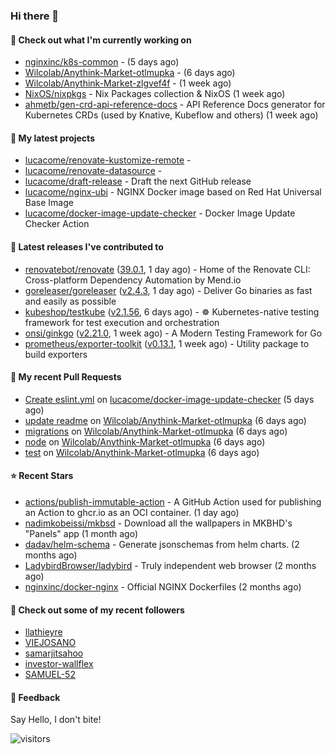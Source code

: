 ### Hi there 👋

#### 👷 Check out what I'm currently working on

- [nginxinc/k8s-common](https://github.com/nginxinc/k8s-common) -  (5 days ago)
- [Wilcolab/Anythink-Market-otlmupka](https://github.com/Wilcolab/Anythink-Market-otlmupka) -  (6 days ago)
- [Wilcolab/Anythink-Market-zlgvef4f](https://github.com/Wilcolab/Anythink-Market-zlgvef4f) -  (1 week ago)
- [NixOS/nixpkgs](https://github.com/NixOS/nixpkgs) - Nix Packages collection &amp; NixOS (1 week ago)
- [ahmetb/gen-crd-api-reference-docs](https://github.com/ahmetb/gen-crd-api-reference-docs) - API Reference Docs generator for Kubernetes CRDs (used by Knative, Kubeflow and others) (1 week ago)

#### 🌱 My latest projects

- [lucacome/renovate-kustomize-remote](https://github.com/lucacome/renovate-kustomize-remote) - 
- [lucacome/renovate-datasource](https://github.com/lucacome/renovate-datasource) - 
- [lucacome/draft-release](https://github.com/lucacome/draft-release) - Draft the next GitHub release
- [lucacome/nginx-ubi](https://github.com/lucacome/nginx-ubi) - NGINX Docker image based on Red Hat Universal Base Image
- [lucacome/docker-image-update-checker](https://github.com/lucacome/docker-image-update-checker) - Docker Image Update Checker Action

#### 🔭 Latest releases I've contributed to

- [renovatebot/renovate](https://github.com/renovatebot/renovate) ([39.0.1](https://github.com/renovatebot/renovate/releases/tag/39.0.1), 1 day ago) - Home of the Renovate CLI: Cross-platform Dependency Automation by Mend.io
- [goreleaser/goreleaser](https://github.com/goreleaser/goreleaser) ([v2.4.3](https://github.com/goreleaser/goreleaser/releases/tag/v2.4.3), 1 day ago) - Deliver Go binaries as fast and easily as possible
- [kubeshop/testkube](https://github.com/kubeshop/testkube) ([v2.1.56](https://github.com/kubeshop/testkube/releases/tag/v2.1.56), 6 days ago) - ☸️ Kubernetes-native testing framework for test execution and orchestration
- [onsi/ginkgo](https://github.com/onsi/ginkgo) ([v2.21.0](https://github.com/onsi/ginkgo/releases/tag/v2.21.0), 1 week ago) - A Modern Testing Framework for Go
- [prometheus/exporter-toolkit](https://github.com/prometheus/exporter-toolkit) ([v0.13.1](https://github.com/prometheus/exporter-toolkit/releases/tag/v0.13.1), 1 week ago) - Utility package to build exporters

#### 🔨 My recent Pull Requests

- [Create eslint.yml](https://github.com/lucacome/docker-image-update-checker/pull/84) on [lucacome/docker-image-update-checker](https://github.com/lucacome/docker-image-update-checker) (5 days ago)
- [update readme](https://github.com/Wilcolab/Anythink-Market-otlmupka/pull/14) on [Wilcolab/Anythink-Market-otlmupka](https://github.com/Wilcolab/Anythink-Market-otlmupka) (6 days ago)
- [migrations](https://github.com/Wilcolab/Anythink-Market-otlmupka/pull/13) on [Wilcolab/Anythink-Market-otlmupka](https://github.com/Wilcolab/Anythink-Market-otlmupka) (6 days ago)
- [node](https://github.com/Wilcolab/Anythink-Market-otlmupka/pull/12) on [Wilcolab/Anythink-Market-otlmupka](https://github.com/Wilcolab/Anythink-Market-otlmupka) (6 days ago)
- [test](https://github.com/Wilcolab/Anythink-Market-otlmupka/pull/11) on [Wilcolab/Anythink-Market-otlmupka](https://github.com/Wilcolab/Anythink-Market-otlmupka) (6 days ago)

#### ⭐ Recent Stars

- [actions/publish-immutable-action](https://github.com/actions/publish-immutable-action) - A GitHub Action used for publishing an Action to ghcr.io as an OCI container.  (1 day ago)
- [nadimkobeissi/mkbsd](https://github.com/nadimkobeissi/mkbsd) - Download all the wallpapers in MKBHD&#39;s &#34;Panels&#34; app (1 month ago)
- [dadav/helm-schema](https://github.com/dadav/helm-schema) - Generate jsonschemas from helm charts. (2 months ago)
- [LadybirdBrowser/ladybird](https://github.com/LadybirdBrowser/ladybird) - Truly independent web browser (2 months ago)
- [nginxinc/docker-nginx](https://github.com/nginxinc/docker-nginx) - Official NGINX Dockerfiles (2 months ago)

#### 👯 Check out some of my recent followers

- [llathieyre](https://github.com/llathieyre)
- [VIEJOSANO](https://github.com/VIEJOSANO)
- [samarjitsahoo](https://github.com/samarjitsahoo)
- [investor-wallflex](https://github.com/investor-wallflex)
- [SAMUEL-52](https://github.com/SAMUEL-52)

#### 💬 Feedback

Say Hello, I don't bite!

![visitors](https://visitor-badge.laobi.icu/badge?page_id=lucacome.visitor-badge)
#

